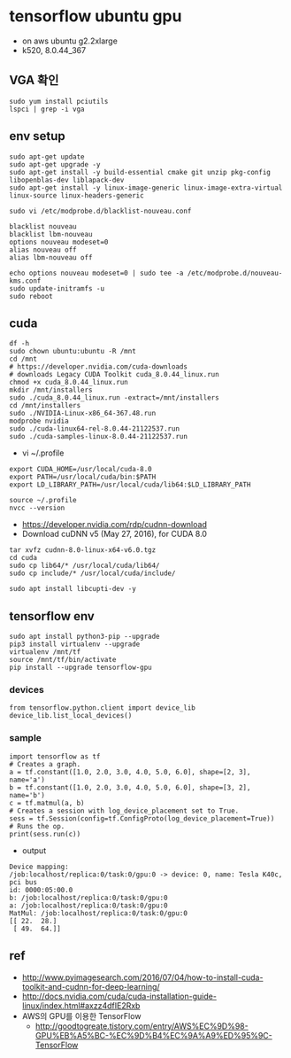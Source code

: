 # tensorflow ubuntu gpu
* on aws ubuntu g2.2xlarge
* k520, 8.0.44_367

## VGA 확인
```
sudo yum install pciutils
lspci | grep -i vga
```

## env setup
```
sudo apt-get update
sudo apt-get upgrade -y
sudo apt-get install -y build-essential cmake git unzip pkg-config libopenblas-dev liblapack-dev
sudo apt-get install -y linux-image-generic linux-image-extra-virtual linux-source linux-headers-generic
```

```
sudo vi /etc/modprobe.d/blacklist-nouveau.conf
```

```
blacklist nouveau
blacklist lbm-nouveau
options nouveau modeset=0
alias nouveau off
alias lbm-nouveau off
```

```
echo options nouveau modeset=0 | sudo tee -a /etc/modprobe.d/nouveau-kms.conf
sudo update-initramfs -u
sudo reboot 
```

## cuda

```
df -h
sudo chown ubuntu:ubuntu -R /mnt
cd /mnt
# https://developer.nvidia.com/cuda-downloads
# downloads Legacy CUDA Toolkit cuda_8.0.44_linux.run
chmod +x cuda_8.0.44_linux.run
mkdir /mnt/installers
sudo ./cuda_8.0.44_linux.run -extract=/mnt/installers
cd /mnt/installers
sudo ./NVIDIA-Linux-x86_64-367.48.run 
modprobe nvidia
sudo ./cuda-linux64-rel-8.0.44-21122537.run 
sudo ./cuda-samples-linux-8.0.44-21122537.run 
```

* vi ~/.profile
```
export CUDA_HOME=/usr/local/cuda-8.0
export PATH=/usr/local/cuda/bin:$PATH
export LD_LIBRARY_PATH=/usr/local/cuda/lib64:$LD_LIBRARY_PATH
```

```
source ~/.profile
nvcc --version
```

* https://developer.nvidia.com/rdp/cudnn-download
* Download cuDNN v5 (May 27, 2016), for CUDA 8.0
```
tar xvfz cudnn-8.0-linux-x64-v6.0.tgz
cd cuda
sudo cp lib64/* /usr/local/cuda/lib64/
sudo cp include/* /usr/local/cuda/include/
```

```
sudo apt install libcupti-dev -y
```



## tensorflow env
```
sudo apt install python3-pip --upgrade
pip3 install virtualenv --upgrade
virtualenv /mnt/tf
source /mnt/tf/bin/activate
pip install --upgrade tensorflow-gpu
```


### devices
```
from tensorflow.python.client import device_lib
device_lib.list_local_devices()
```

### sample
```
import tensorflow as tf
# Creates a graph.
a = tf.constant([1.0, 2.0, 3.0, 4.0, 5.0, 6.0], shape=[2, 3], name='a')
b = tf.constant([1.0, 2.0, 3.0, 4.0, 5.0, 6.0], shape=[3, 2], name='b')
c = tf.matmul(a, b)
# Creates a session with log_device_placement set to True.
sess = tf.Session(config=tf.ConfigProto(log_device_placement=True))
# Runs the op.
print(sess.run(c))
```

* output
```
Device mapping:
/job:localhost/replica:0/task:0/gpu:0 -> device: 0, name: Tesla K40c, pci bus
id: 0000:05:00.0
b: /job:localhost/replica:0/task:0/gpu:0
a: /job:localhost/replica:0/task:0/gpu:0
MatMul: /job:localhost/replica:0/task:0/gpu:0
[[ 22.  28.]
 [ 49.  64.]]
```



## ref
* http://www.pyimagesearch.com/2016/07/04/how-to-install-cuda-toolkit-and-cudnn-for-deep-learning/
* http://docs.nvidia.com/cuda/cuda-installation-guide-linux/index.html#axzz4dfIE2Rxb
* AWS의 GPU를 이용한 TensorFlow
  * http://goodtogreate.tistory.com/entry/AWS%EC%9D%98-GPU%EB%A5%BC-%EC%9D%B4%EC%9A%A9%ED%95%9C-TensorFlow